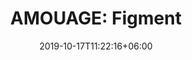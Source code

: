 ---
title: "AMOUAGE: Figment"
category: "AMOUAGE"
gender: "For MAN"
date: 2019-10-17T11:22:16+06:00
draft: false

# meta description
description : "100 ml" 


# product Price
price: "325"

# Product Short Description
shortDescription: "Exploring the nuances of a hologram Figment for Man is a luminous sandalwood awakening the imagination of the unknown. **INGREDIENTS**: Lemon, Geranium, Pink Pepper. Sandalwood, Animalic Accord, Vetiver. Labdanum, Guaiac Wood, Earthy Accord. **100ml-EDP-MAN**"

#product ID
productID: "33"

# type must be "products"
type: "products"

# product Images
# first image will be shown in the product page
images:
  - image: "images/products/amouage/Figment.jpg"
 
---